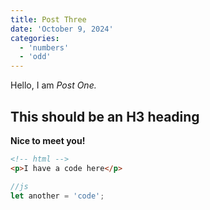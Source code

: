 ```yaml
---
title: Post Three
date: 'October 9, 2024'
categories:
  - 'numbers'
  - 'odd'
---
```


Hello, I am _Post One._

## This should be an H3 heading

**Nice to meet you!**

```html
<!-- html -->
<p>I have a code here</p>
```

```js
//js
let another = 'code';
```
